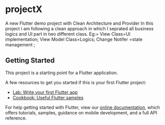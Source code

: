 # projectX

A new Flutter demo project with Clean Architecture and Provider
In this project i am following a clean approach in which I seprated all business logics and UI part in two different class.
Eg:=
View Class=UI implementation;
View Model Class=Logics; 
Change Notifer =state management ;


## Getting Started

This project is a starting point for a Flutter application.

A few resources to get you started if this is your first Flutter project:

- [Lab: Write your first Flutter app](https://flutter.dev/docs/get-started/codelab)
- [Cookbook: Useful Flutter samples](https://flutter.dev/docs/cookbook)

For help getting started with Flutter, view our
[online documentation](https://flutter.dev/docs), which offers tutorials,
samples, guidance on mobile development, and a full API reference.
